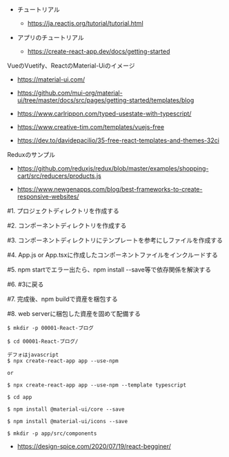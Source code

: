 - チュートリアル

  - https://ja.reactjs.org/tutorial/tutorial.html

- アプリのチュートリアル

  - https://create-react-app.dev/docs/getting-started

VueのVuetify、ReactのMaterial-Uiのイメージ

- https://material-ui.com/

- https://github.com/mui-org/material-ui/tree/master/docs/src/pages/getting-started/templates/blog

- https://www.carlrippon.com/typed-usestate-with-typescript/

- https://www.creative-tim.com/templates/vuejs-free

- https://dev.to/davidepacilio/35-free-react-templates-and-themes-32ci

Reduxのサンプル
- https://github.com/reduxjs/redux/blob/master/examples/shopping-cart/src/reducers/products.js

- https://www.newgenapps.com/blog/best-frameworks-to-create-responsive-websites/

#1. プロジェクトディレクトリを作成する

#2. コンポーネントディレクトリを作成する

#3. コンポーネントディレクトリにテンプレートを参考にしファイルを作成する

#4. App.js or App.tsxに作成したコンポーネントファイルをインクルードする

#5. npm startでエラー出たら、npm install --save等で依存関係を解決する

#6. #3に戻る

#7. 完成後、npm buildで資産を梱包する

#8. web serverに梱包した資産を固めて配備する

```
$ mkdir -p 00001-React-ブログ

$ cd 00001-React-ブログ/

デフォはjavascript
$ npx create-react-app app --use-npm

or

$ npx create-react-app app --use-npm --template typescript

$ cd app

$ npm install @material-ui/core --save

$ npm install @material-ui/icons --save

$ mkdir -p app/src/components
```

- https://design-spice.com/2020/07/19/react-begginer/
